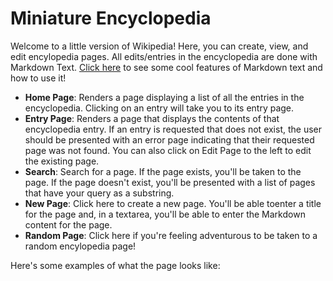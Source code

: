 # Miniature Encyclopedia

Welcome to a little version of Wikipedia! Here, you can create, view, and edit encylopedia pages. 
All edits/entries in the encyclopedia are done with Markdown Text. [Click here](https://docs.github.com/en/github/writing-on-github/basic-writing-and-formatting-syntax#links) to see some cool features of Markdown text and how to use it!

* **Home Page**: Renders a page displaying a list of all the entries in the encyclopedia. Clicking on an entry will take you to its entry page. 
* **Entry Page**: Renders a page that displays the contents of that encyclopedia entry. If an entry is requested that does not exist, the user should be presented with an error page indicating that their requested page was not found. You can also click on Edit Page to the left to edit the existing page.
* **Search**: Search for a page. If the page exists, you'll be taken to the page. If the page doesn't exist, you'll be presented with a list of pages that have your query as a substring.
* **New Page**: Click here to create a new page. You'll be able toenter a title for the page and, in a textarea, you'll be able to enter the Markdown content for the page.
* **Random Page**: Click here if you're feeling adventurous to be taken to a random encylopedia page!

Here's some examples of what the page looks like:
